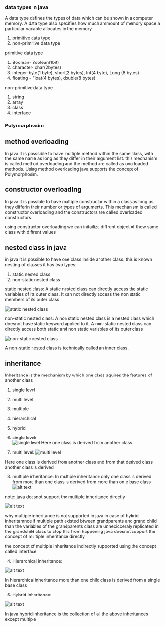  ###	data types in java

A data type defines the types of data which can be shown in a computer memory. A data type also specifies how much ammount of memory space a particular variable allocates in the memory

1. primitive data type
2. non-primitive data type

primitive data type

1. Boolean- Boolean(1bit)
2. character- char(2bytes)
3. integer-byte(1 byte), short(2 bytes), Int(4 byte), Long (8 bytes)
4. floating - Float(4 bytes), double(8 bytes)

 non-primitive data type
1. string 
2. array
3. class 
4. interface



### Polymorphosim

## method overloading
In java it is posssible to have multiple method within the same class, with the same name as long as they differ in their argument list. 
this mechanism is called method overloading and the method are called as overloaded methods.
Using method overloading java supports the concept of Polymorphosim.


## constructor overloading
In java it is possible to have multiple constructor within a class as long as they differin their number or types of arguments. This mechanism is called constructor overloading and the constructors are called overloaded constructors. 


using constructor overloading we can initailize diffrent object of thew same class with diffrent values


## nested class in java

in java it is possible to have one class inside another class. this is known nesting of classes 
it has two types:
1. static nested class
2. non-static nested class

static nested class: A static nested class can directly access the static variables of its outer class. It can not directly access the non static members of its outer class 


![static nested class](<WhatsApp Image 2025-04-17 at 12.14.05_18e6e503.jpg>)


non-static nested class: A non static nested class is a nested class which doesnot have static keyword applied to it. A non-static nested class can directly access both static and non static variables of its outer class 

![non-static nested class](<WhatsApp Image 2025-04-17 at 12.39.59_49deebf8.jpg>)

A non-static nested class is technically called an inner class.

## inheritance

Inheritance is the mechanism by which one class aquires the features of another class
1. single level
2. multi level
3. multiple
4. hierarchical
5. hybrid


1. single level:  
![single level](<WhatsApp Image 2025-04-17 at 14.28.08_78f6cf81.jpg>)
Here one class is derived from another class 



2. multi level: 
![multi level](<WhatsApp Image 2025-04-17 at 14.27.47_2b2a0c93.jpg>)

Here one class is derived from another class and from that derived class another class is derived



3. multiple inheritance: In multiple inheritance only one class is derived from more than one class is derived from more than on e base class
![alt text](<WhatsApp Image 2025-04-17 at 14.53.37_aa38c6b0.jpg>)

note: java doesnot support the multiple inheritance directly




![alt text](<WhatsApp Image 2025-04-17 at 14.54.03_ff4f9919.jpg>)

why multiple inheritance is not supported in java 
in case of hybrid inheritamnce if multiple path existed btween grandparents and grand child than the variables of the grandparents class are unnecicceraly replicated in the grandchild class to stop this from happening java doesnot support the concept of multiple inheritance directly

the concept of multiple inheritance indirectly supported using the concept called interface

4. Hierarchical inheritance: 


![alt text](<WhatsApp Image 2025-04-17 at 14.57.38_aa0446e0.jpg>)



In hierarchical inheritance more than one child class is derived from a single base class

5. Hybrid Inheritance:

![alt text](<WhatsApp Image 2025-04-17 at 15.09.40_cec23758.jpg>)

 In java hybrid inheritance is the collection of all the above inheritances except multiple 